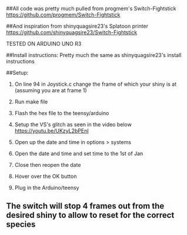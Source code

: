 ##All code was pretty much pulled from progmem's Switch-Fightstick
https://github.com/progmem/Switch-Fightstick

##And inspiration from shinyquagsire23's Splatoon printer
https://github.com/shinyquagsire23/Switch-Fightstick

TESTED ON ARDUINO UNO R3

##Install instructions:
Pretty much the same as shinyquagsire23's install instructions

##Setup:
1) On line 94 in Joystick.c change the frame of which your shiny is at (assuming you are at frame 1)

2) Run make file

3) Flash the hex file to the teensy/arduino

4) Setup the VS's glitch as seen in the video below
https://youtu.be/UKzyL2bPEnI

5) Open up the date and time in options > systems

6) Open the date and time and set time to the 1st of Jan

7) Close then reopen the date

8) Hover over the OK button

9) Plug in the Arduino/teensy

## The switch will stop 4 frames out from the desired shiny to allow to reset for the correct species
